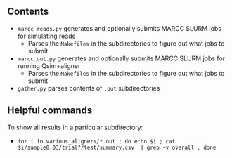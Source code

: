 Contents
--------

* `marcc_reads.py` generates and optionally submits MARCC SLURM jobs for simulating reads
    * Parses the `Makefiles` in the subdirectories to figure out what jobs to submit
* `marcc_out.py` generates and optionally submits MARCC SLURM jobs for running Qsim+aligner
    * Parses the `Makefiles` in the subdirectories to figure out what jobs to submit
* `gather.py` parses contents of `.out` subdirectories

Helpful commands
----------------

To show all results in a particular subdirectory:

* `for i in various_aligners/*.out ; do echo $i ; cat $i/sample0.03/trial?/test/summary.csv  | grep -v overall ; done`

